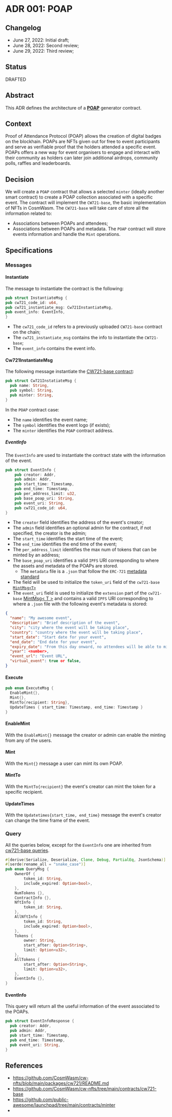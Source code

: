 # ADR 001: POAP

## Changelog

- June 27, 2022: Initial draft;
- June 28, 2022: Second review;
- June 29, 2022: Third review;

## Status
DRAFTED

## Abstract
This ADR defines the architecture of a [**POAP**](https://academy.binance.com/en/glossary/proof-of-attendance-protocol-poap) generator contract.

## Context
Proof of Attendance Protocol (POAP) allows the creation of digital badges on the blockhain.
POAPs are NFTs given out for free to event participants and serve as verifiable proof that the holders attended a
specific event. POAPs offers a new way for event organisers to engage and interact with their community as
holders can later join additional airdrops, community polls, raffles and leaderboards.

## Decision

We will create a `POAP` contract that allows a selected `minter` (ideally another smart contract) to create a POAP
collection associated with a specific event. The contract will implement the `CW721-base`, the basic implementation of
NFTs in CosmWasm.
The `CW721-base` will take care of store all the information related to:
- Associations between POAPs and attendees;
- Associations between POAPs and metadata.
The `POAP` contract will store events information and handle the `Mint` operations.

## Specifications

### Messages

#### Instantiate
The message to instantiate the contract is the following:

```rust
pub struct InstantiateMsg {
pub cw721_code_id: u64,
pub cw721_instantiate_msg: Cw721InstantiateMsg,
pub event_info: EventInfo,
}
```

* The `cw721_code_id` refers to a previously uploaded `CW721-base` contract on the chain;
* The `cw721_instantiate_msg` contains the info to instantiate the `CW721-base`;
* The `event_info` contains the event info.

#### Cw721InstantiateMsg
The following message instantiate the [CW721-base contract](https://github.com/CosmWasm/cw-nfts/tree/main/contracts/cw721-base):
```rust
pub struct Cw721InstatiateMsg {
  pub name: String,
  pub symbol: String,
  pub minter: String,
}
```

In the `POAP` contract case:
* The `name` identifies the event name;
* The `symbol` identifies the event logo (if exists);
* The `minter` identifies the `POAP` contract address.

##### EventInfo
The `EventInfo` are used to instantiate the contract state with the information of the event.

```rust
pub struct EventInfo {
    pub creator: Addr,
    pub admin: Addr,
    pub start_time: Timestamp,
    pub end_time: Timestamp,
    pub per_address_limit: u32,
    pub base_poap_uri: String,
    pub event_uri: String,
    pub cw721_code_id: u64,
}
```

* The `creator` field identifies the address of the event's creator;
* The `admin` field identifies an optional admin for the contract, if not specified, the creator is the admin;
* The `start_time` identifies the start time of the event;
* The `end_time` identifies the end time of the event;
* The `per_address_limit` identifies the max num of tokens that can be minted by an address;
* The `base_poap_uri` identifies a valid `IPFS` URI corresponding to where the assets and metadata of the POAPs are stored.
  * The `metadata` file is a `.json` that follow the `ERC-721` [metadata standard](https://docs.opensea.io/docs/metadata-standards#metadata-structure)
* The field will be used to initialize the `token_uri` field of the `cw721-base` [`MintMsg<T>`](https://github.com/CosmWasm/cw-nfts/blob/1e992ccf640f07a384d6442625d6780a8e48ef1e/contracts/cw721-base/src/msg.rs#L61)
* The `event_uri` field is used to initialize the `extension` part of the `cw721-base` [MintMsg< T >](https://github.com/CosmWasm/cw-nfts/blob/1e992ccf640f07a384d6442625d6780a8e48ef1e/contracts/cw721-base/src/msg.rs#L61) and contains a valid `IPFS` URI corresponding to where a `.json` file with the following event's metadata is stored:

```json
{
  "name": "My awesome event",
  "description": "Brief description of the event",
  "city": "city where the event will be taking place",
  "country": "country where the event will be taking place",
  "start_date": "Start date for your event",
  "end_date": "End date for your event",
  "expiry_date": "From this day onward, no attendees will be able to mint POAPs from your event",
  "year": <number>,
  "event_url": "Event URL",
  "virtual_event": true or false,
}
```

#### Execute
```rust
pub enum ExecuteMsg {
  EnableMint{},
  Mint{},
  MintTo{recipient: String},
  UpdateTimes { start_time: Timestamp, end_time: Timestamp }
}
```

#### EnableMint
With the `EnableMint{}` message the creator or admin can enable the minting from any of the users.

#### Mint
With the `Mint{}` message a user can mint its own POAP.

#### MintTo
With the `MintTo{recipient}` the event's creator can mint the token for a specific recipient.

#### UpdateTimes
With the `Updatetimes{start_time, end_time}` message the event's creator can change the time frame of the event.

### Query
All the queries below, except for the `EventInfo` one are inherited from [cw721-base queries](https://github.com/CosmWasm/cw-nfts/blob/1e992ccf640f07a384d6442625d6780a8e48ef1e/contracts/cw721-base/src/msg.rs#L76).
```rust
#[derive(Serialize, Deserialize, Clone, Debug, PartialEq, JsonSchema)]
#[serde(rename_all = "snake_case")]
pub enum QueryMsg {
    OwnerOf {
        token_id: String,
        include_expired: Option<bool>,
    },
    NumTokens {},
    ContractInfo {},
    NftInfo {
        token_id: String,
    },
    AllNftInfo {
        token_id: String,
        include_expired: Option<bool>,
    },
    Tokens {
        owner: String,
        start_after: Option<String>,
        limit: Option<u32>,
    },
    AllTokens {
        start_after: Option<String>,
        limit: Option<u32>,
    },
    EventInfo {},
}
```

#### EventInfo
This query will return all the useful information of the event associated to the POAPs.

```rust
pub struct EventInfoResponse {
  pub creator: Addr,
  pub admin: Addr,
  pub start_time: Timestamp,
  pub end_time: Timestamp,
  pub event_uri: String,
}
```

## References

- https://github.com/CosmWasm/cw-nfts/blob/main/packages/cw721/README.md
- https://github.com/CosmWasm/cw-nfts/tree/main/contracts/cw721-base
- https://github.com/public-awesome/launchpad/tree/main/contracts/minter
-
